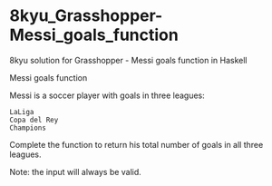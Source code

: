 # 8kyu_Grasshopper-Messi_goals_function
8kyu solution for Grasshopper - Messi goals function in Haskell

Messi goals function

Messi is a soccer player with goals in three leagues:

    LaLiga
    Copa del Rey
    Champions

Complete the function to return his total number of goals in all three leagues.

Note: the input will always be valid.
